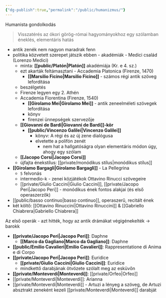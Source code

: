 ```yaml
---
{"dg-publish":true,"permalink":"/public/humanizmus/"}
---
```


Humanista gondolkodás

> Visszatérés az ókori görög-római hagyományokhoz
> egy szólamban éneklés, elementáris hatás

-   antik zenék nem nagyon maradrak fenn
-   politika közvetett szerepet játszik ebben - akadémiák - Medici család (Lorenzo Medici)
    -   minta: **[[public/Platón\|Platón]]** akadémiája (Kr. e 4. sz.)
    -   ezt akarták feltámasztani - Accademia Platonica (Firenze, 1470)
        -   **[[Marsilio Ficino\|Marsilio Ficino]]** - számos régi antik szöveg lefordítása
    -   beszélgetés
    -   Firenze legyen egy 2. Athén
    -   Accademia Fiorentina (Firenze, 1540)
        -   **[[Girolamo Mei\|Girolamo Mei]]** - antik zeneelméleti szövegek lefordítása
        -   könyv
        -   firenzei ünnepségek szervezője
    -   **[[Giovanni de Bardi\|Giovanni de Bardi]]-kör**
        -   **[[public/Vincenzo Galilei\|Vincenzo Galilei]]**
            -   könyv: A régi és az új zene dialógusa
            -   elvetette a polifón zenét
                -   nem hat a hallgatóságra olyan elementáris módon úgy, ahogy egy szólam
    -   **[[Jacopo Corsi\|Jacopo Corsi]]**
    -   újfajta énekstílus: [[private/monódikus stílus\|monódikus stílus]]
-   **[[Girolamo Bargagli\|Girolamo Bargagli]]** - La Pellegrina
    -   `5` felvonás
    -   intermedio-k - zenei közjátékok Ottavino Rinucci szövegeire
    -   [[private/Giulio Caccini\|Giulio Caccini]], [[private/Jacopo Peri\|Jacopo Peri]] - monódikus ének fontos alakjai (és első operaszerzők)
-   [[public/basso continuo\|basso continuo]], operaszerű, recitált ének
- két költő: [[Ottavino Rinuccini\|Ottavino Rinuccini]] & [[Gabriello Chiabrera\|Gabriello Chiabrera]]

Az első operák - azt hitték, hogy az antik drámákat végigénekelték -> barokk

-   **[[private/Jacopo Peri\|Jacopo Peri]]**: Daphne
    -   **[[Marco da Gagliano\|Marco da Gagliano]]**: Daphne
-   **[[public/Emilio Cavalieri\|Emilio Cavalieri]]**: Rappresentatione di Anima e di Corpo
-   **[[private/Jacopo Peri\|Jacopo Peri]]**: Euridice
    -   **[[private/Giulio Caccini\|Giulio Caccini]]**: Euridice
    -   mindkettő darabjának ötvözete szólalt meg az esküvőn
-   **[[private/Monteverdi\|Monteverdi]]**: [[private/Orfeo\|Orfeo]]
-   [[private/Monteverdi\|Monteverdi]]: Arianna
-   [[private/Monteverdi\|Monteverdi]] - Artuzi a lényeg a szöveg, de Artuzi absztrakt zeneként kezeli [[private/Monteverdi\|Monteverdi]] darabját